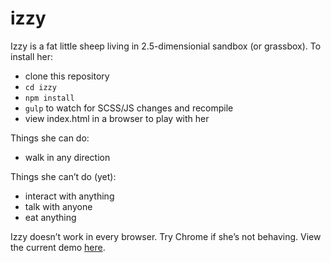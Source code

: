 # izzy

Izzy is a fat little sheep living in 2.5-dimensionial sandbox (or grassbox). To install her:

* clone this repository
* `cd izzy`
* `npm install`
* `gulp` to watch for SCSS/JS changes and recompile
* view index.html in a browser to play with her

Things she can do:

* walk in any direction

Things she can’t do (yet):

* interact with anything
* talk with anyone
* eat anything

Izzy doesn’t work in every browser. Try Chrome if she’s not behaving. View the current demo [here](http://codepen.io/anon/pen/OVYXjY).